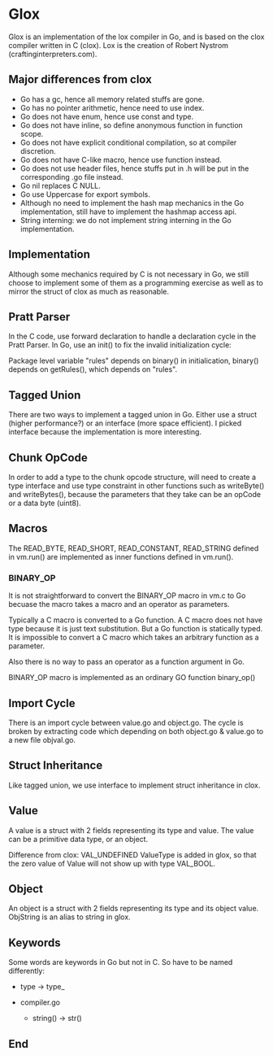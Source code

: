 # Glox

Glox is an implementation of the lox compiler in Go, and is based on the clox compiler written in C (clox).  Lox is the creation of Robert Nystrom (craftinginterpreters.com).

## Major differences from clox
  - Go has a gc, hence all memory related stuffs are gone.
  - Go has no pointer arithmetic, hence need to use index.
  - Go does not have enum, hence use const and type.
  - Go does not have inline, so define anonymous function in function scope.
  - Go does not have explicit conditional compilation, so at compiler discretion.
  - Go does not have C-like macro, hence use function instead.
  - Go does not use header files, hence stuffs put in .h will be put in the corresponding .go file instead.
  - Go nil replaces C NULL.
  - Go use Uppercase for export symbols.
  - Although no need to implement the hash map mechanics in the Go implementation, still have to implement the hashmap access api.
  - String interning: we do not implement string interning in the Go implementation.

## Implementation

Although some mechanics required by C is not necessary in Go, we still choose to implement some of them as a programming exercise as well as to mirror the struct of clox as much as reasonable.

## Pratt Parser

In the C code, use forward declaration to handle a declaration cycle in the Pratt Parser.  In Go, use an init() to fix the invalid initialization cycle:

Package level variable "rules" depends on binary() in initialication, binary() depends on getRules(), which depends on "rules".

## Tagged Union

There are two ways to implement a tagged union in Go.  Either use a struct (higher performance?) or an interface (more space efficient).  I picked interface because the implementation is more interesting.

## Chunk OpCode

In order to add a type to the chunk opcode structure, will need to create a type interface and use type constraint in other functions such as writeByte() and writeBytes(), because the parameters that they take can be an opCode or a data byte (uint8).

## Macros

The READ_BYTE, READ_SHORT, READ_CONSTANT, READ_STRING  defined in vm.run() are implemented as inner functions defined in vm.run().

### BINARY_OP

It is not straightforward to convert the BINARY_OP macro in vm.c to Go becuase the macro takes a macro and an operator as parameters.  

Typically a C macro is converted to a Go function.  A C macro does not have type because it is just text substitution.  But a Go function is statically typed.  It is impossible to convert a C macro which takes an arbitrary function as a parameter.

Also there is no way to pass an operator as a function argument in Go.

BINARY_OP macro is implemented as an ordinary GO function binary_op()

## Import Cycle

There is an import cycle between value.go and object.go.  The cycle is broken by extracting code which depending on both object.go & value.go to a new file objval.go.

## Struct Inheritance

Like tagged union, we use interface to implement struct inheritance in clox.

## Value

A value is a struct with 2 fields representing its type and value.  The value can be a primitive data type, or an object.

Difference from clox: VAL_UNDEFINED ValueType is added in glox, so that the zero value of Value will not show up with type VAL_BOOL.

## Object

An object is a struct with 2 fields representing its type and its object value.  ObjString is an alias to string in glox.

## Keywords

Some words are keywords in Go but not in C.  So have to be named differently:

  - type -> type_

  - compiler.go
    - string() -> str()

## End
